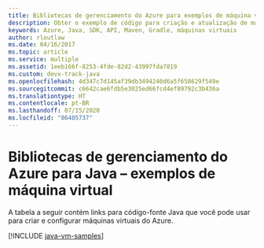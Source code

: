 ```yaml
---
title: Bibliotecas de gerenciamento do Azure para exemplos de máquina virtual de Java
description: Obter o exemplo de código para criação e atualização de máquinas virtuais do Azure usando as bibliotecas de gerenciamento do Azure para Java
keywords: Azure, Java, SDK, API, Maven, Gradle, máquinas virtuais
author: rloutlaw
ms.date: 04/16/2017
ms.topic: article
ms.service: multiple
ms.assetid: 1eeb166f-8253-4fde-82d2-43997fda7819
ms.custom: devx-track-java
ms.openlocfilehash: 4d347c7d145af39db3494240d6a5f658629f549e
ms.sourcegitcommit: c6642cae6fdb5e3025ed66fcd4ef89792c3b436a
ms.translationtype: HT
ms.contentlocale: pt-BR
ms.lasthandoff: 07/15/2020
ms.locfileid: "86405737"
---
```

# <a name="azure-management-libraries-for-java---virtual-machine-samples"></a>Bibliotecas de gerenciamento do Azure para Java – exemplos de máquina virtual

A tabela a seguir contém links para código-fonte Java que você pode usar para criar e configurar máquinas virtuais do Azure.

[!INCLUDE [java-vm-samples](includes/java-vm-samples.md)]
